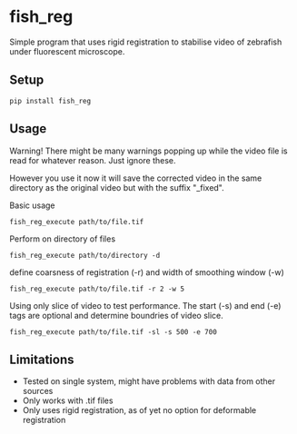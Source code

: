 # fish_reg

Simple program that uses rigid registration to stabilise video of zebrafish under fluorescent microscope.

## Setup
```
pip install fish_reg
```

## Usage
Warning! There might be many warnings popping up while the video file is read for whatever reason. Just ignore these.



However you use it now it will save the corrected video in the same directory as the original video but with the suffix "_fixed".


Basic usage
```
fish_reg_execute path/to/file.tif
```
Perform on directory of files
```
fish_reg_execute path/to/directory -d
```
define coarsness of registration (-r) and width of smoothing window (-w)
```
fish_reg_execute path/to/file.tif -r 2 -w 5
```
Using only slice of video to test performance. The start (-s) and end (-e) tags are optional and determine boundries of video slice.
```
fish_reg_execute path/to/file.tif -sl -s 500 -e 700
```


## Limitations
- Tested on single system, might have problems with data from other sources
- Only works with .tif files
- Only uses rigid registration, as of yet no option for deformable registration
